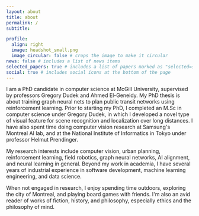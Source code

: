 ```yaml
---
layout: about
title: about
permalink: /
subtitle:

profile:
  align: right
  image: headshot_small.png
  image_circular: false # crops the image to make it circular
news: false # includes a list of news items
selected_papers: true # includes a list of papers marked as "selected={true}"
social: true # includes social icons at the bottom of the page
---
```


I am a PhD candidate in computer science at McGill University, supervised by professors Gregory Dudek and Ahmed El-Geneidy.  My PhD thesis is about training graph neural nets to plan public transit networks using reinforcement learning.  Prior to starting my PhD, I completed an M.Sc in computer science under Gregory Dudek, in which I developed a novel type of visual feature for scene recognition and localization over long distances.  I have also spent time doing computer vision research at Samsung's Montreal AI lab, and at the National Institute of Informatics in Tokyo under professor Helmut Prendinger.

My research interests include computer vision, urban planning, reinforcement learning, field robotics, graph neural networks, AI alignment, and neural learning in general.  Beyond my work in academia, I have several years of industrial experience in software development, machine learning engineering, and data science.

When not engaged in research, I enjoy spending time outdoors, exploring the city of Montreal, and playing board games with friends.  I'm also an avid reader of works of fiction, history, and philosophy, especially ethics and the philosophy of mind.
